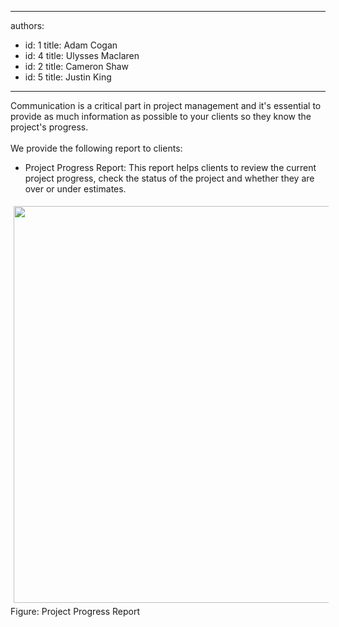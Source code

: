 

---
authors:
  - id: 1
    title: Adam Cogan
  - id: 4
    title: Ulysses Maclaren
  - id: 2
    title: Cameron Shaw
  - id: 5
    title: Justin King
---




<span class='intro'> Communication is a critical part in project management and it's essential to provide as much information as possible&#160;to your clients so they know the project's progress.<br><br>We provide the following report to clients&#58;  </span>

<ul><li>Project Progress Report&#58; This report helps clients to review the current project progress, check the status of the project and&#160;whether they are over or under estimates. </li></ul>
<img class="ssw-rteStyle-ImageArea" src="/Management/RulesToHappyClients/PublishingImages/rulestobetterprojectprogress2.png" alt="" style="margin&#58;5px;width&#58;563px;height&#58;635px;" /><br><span class="ssw-rteStyle-FigureNormal">Figure&#58; Project Progress Report</span>


